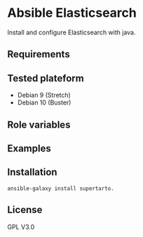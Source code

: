 # Absible Elasticsearch
Install and configure Elasticsearch with java.

## Requirements


## Tested plateform
* Debian 9 (Stretch)
* Debian 10 (Buster)

## Role variables


## Examples
## Installation
```
ansible-galaxy install supertarto.
```
## License
GPL V3.0
